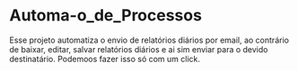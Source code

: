 # Automa-o_de_Processos
Esse projeto automatiza o envio de relatórios diários por email, ao contrário de baixar, editar, salvar relatórios diários e ai sim enviar para o devido destinatário.  Podemoos fazer isso só com um click.
